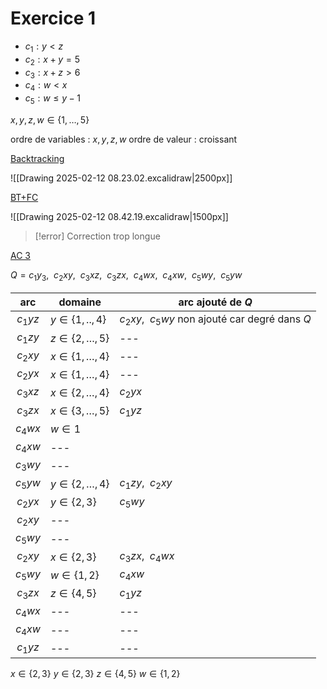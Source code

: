 # Exercice 1

- $c_{1}: y <z$
- $c_{2} : x+y=5$
- $c_{3}: x+z>6$
- $c_{4}: w<x$
- $c_{5}: w\leq y-1$

$x,y,z,w \in \{ 1,\dots,5 \}$

ordre de variables : $x,y,z,w$
ordre de valeur : croissant

<u>Backtracking</u>

![[Drawing 2025-02-12 08.23.02.excalidraw|2500px]]

<u>BT+FC</u>

![[Drawing 2025-02-12 08.42.19.excalidraw|1500px]]
>[!error] Correction trop longue


<u>AC 3</u>

$Q=c_{1}y_{3},~~c_{2}xy,~~c_{3}xz,~~c_{3}zx,~~c_{4}wx,~~c_{4}xw,~~c_{5}wy,~~c_{5}yw$

|    arc    | domaine                 | arc ajouté de $Q$                                 |
| :-------: | ----------------------- | ------------------------------------------------- |
| $c_{1}yz$ | $y \in \{ 1,..,4 \}$    | $c_{2}xy,~~c_{5}wy$ non ajouté car degré dans $Q$ |
| $c_{1}zy$ | $z \in \{ 2,\dots,5 \}$ | ---                                               |
| $c_{2}xy$ | $x \in \{ 1,\dots,4 \}$ | ---                                               |
| $c_{2}yx$ | $x \in \{ 1,\dots,4 \}$ | ---                                               |
| $c_{3}xz$ | $x \in \{ 2,\dots,4 \}$ | $c_{2}yx$                                         |
| $c_{3}zx$ | $x \in \{ 3,\dots,5 \}$ | $c_{1}yz$                                         |
| $c_{4}wx$ | $w \in 1$               |                                                   |
| $c_{4}xw$ | ---                     |                                                   |
| $c_{3}wy$ | ---                     |                                                   |
| $c_{5}yw$ | $y \in \{ 2,\dots,4 \}$ | $c_{1}zy,~~c_{2}xy$                               |
| $c_{2}yx$ | $y \in \{ 2,3 \}$       | $c_{5}wy$                                         |
| $c_{2}xy$ | ---                     |                                                   |
| $c_{5}wy$ | ---                     |                                                   |
| $c_{2}xy$ | $x \in \{ 2,3 \}$       | $c_{3}zx,~~c_{4}wx$                               |
| $c_{5}wy$ | $w \in \{ 1,2 \}$       | $c_{4}xw$                                         |
| $c_{3}zx$ | $z \in \{ 4,5 \}$       | $c_{1}yz$                                         |
| $c_{4}wx$ | ---                     | ---                                               |
| $c_{4}xw$ | ---                     | ---                                               |
| $c_{1}yz$ | ---                     | ---                                               |
$x \in \{ 2,3 \}$
$y \in \{ 2,3 \}$
$z \in \{ 4,5 \}$
$w \in \{ 1,2 \}$
